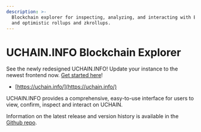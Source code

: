 ```yaml
---
description: >-
  Blockchain explorer for inspecting, analyzing, and interacting with EVM chains
  and optimistic rollups and zkrollups.
---
```


# UCHAIN.INFO Blockchain Explorer

See the newly redesigned UCHAIN.INFO! Update your instance to the newest frontend now. [Get started here](for-developers/deployment/frontend-migration/)!

* [https://uchain.info/](https://uchain.info/)
  

UCHAIN.INFO provides a comprehensive, easy-to-use interface for users to view, confirm, inspect and interact on UCHAIN.

Information on the latest release and version history is available in the [Github repo](https://github.com/udotcash).
